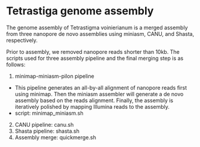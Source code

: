 Tetrastiga genome assembly
===============

The genome assembly of Tetrastigma voinierianum is a merged assembly from three nanopore de novo assemblies using miniasm, CANU, and Shasta, respectively.

Prior to assembly, we removed nanopore reads shorter than 10kb. The scripts used for three assembly pipeline and the final merging step is as follows:
1. minimap-miniasm-pilon pipeline
- This pipeline generates an all-by-all alignment of nanopore reads first using minimap. Then the miniasm assembler will generate a de novo assembly based on the reads alignment. Finally, the assembly is iteratively polished by mapping Illumina reads to the assembly.
- script: minimap_miniasm.sh
2. CANU pipeline: canu.sh
3. Shasta pipeline: shasta.sh
4. Assembly merge: quickmerge.sh
